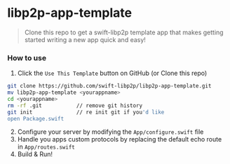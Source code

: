 # libp2p-app-template

> Clone this repo to get a swift-libp2p template app that makes getting started writing a new app quick and easy!

### How to use
1. Click the ```Use This Template``` button on GitHub (or Clone this repo)
``` bash
git clone https://github.com/swift-libp2p/libp2p-app-template.git
mv libp2p-app-template <yourappname>
cd <yourappname>
rm -rf .git           // remove git history
git init              // re init git if you'd like
open Package.swift
```
2. Configure your server by modifying the ```App/configure.swift``` file
3. Handle you apps custom protocols by replacing the default echo route in ```App/routes.swift```
4. Build & Run!


